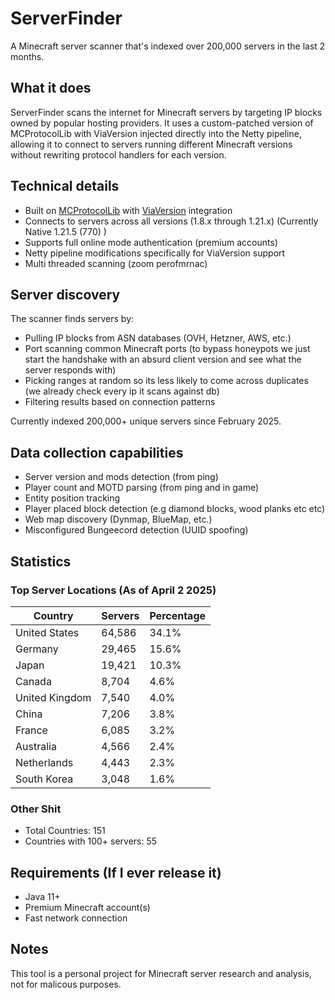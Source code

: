 # ServerFinder
A Minecraft server scanner that's indexed over 200,000 servers in the last 2 months.

## What it does
ServerFinder scans the internet for Minecraft servers by targeting IP blocks owned by popular hosting providers. It uses a custom-patched version of MCProtocolLib with ViaVersion injected directly into the Netty pipeline, allowing it to connect to servers running different Minecraft versions without rewriting protocol handlers for each version.

## Technical details
- Built on [MCProtocolLib](https://github.com/GeyserMC/MCProtocolLib) with [ViaVersion](https://github.com/ViaVersion/ViaVersion) integration
- Connects to servers across all versions (1.8.x through 1.21.x) (Currently Native 1.21.5 (770) )
- Supports full online mode authentication (premium accounts)
- Netty pipeline modifications specifically for ViaVersion support 
- Multi threaded scanning (zoom perofmrnac)

## Server discovery
The scanner finds servers by:
- Pulling IP blocks from ASN databases (OVH, Hetzner, AWS, etc.)
- Port scanning common Minecraft ports (to bypass honeypots we just start the handshake with an absurd client version and see what the server responds with)
- Picking ranges at random so its less likely to come across duplicates (we already check every ip it scans against db)
- Filtering results based on connection patterns

Currently indexed 200,000+ unique servers since February 2025.

## Data collection capabilities
- Server version and mods detection (from ping)
- Player count and MOTD parsing (from ping and in game)
- Entity position tracking
- Player placed block detection (e.g diamond blocks, wood planks etc etc)
- Web map discovery (Dynmap, BlueMap, etc.)
- Misconfigured Bungeecord detection (UUID spoofing)

## Statistics
### Top Server Locations (As of April 2 2025)
| Country | Servers | Percentage |
|---------|---------|------------|
| United States | 64,586 | 34.1% |
| Germany | 29,465 | 15.6% |
| Japan | 19,421 | 10.3% |
| Canada | 8,704 | 4.6% |
| United Kingdom | 7,540 | 4.0% |
| China | 7,206 | 3.8% |
| France | 6,085 | 3.2% |
| Australia | 4,566 | 2.4% |
| Netherlands | 4,443 | 2.3% |
| South Korea | 3,048 | 1.6% |

### Other Shit
- Total Countries: 151
- Countries with 100+ servers: 55

## Requirements (If I ever release it)
- Java 11+
- Premium Minecraft account(s)
- Fast network connection

## Notes
This tool is a personal project for Minecraft server research and analysis, not for malicous purposes.
